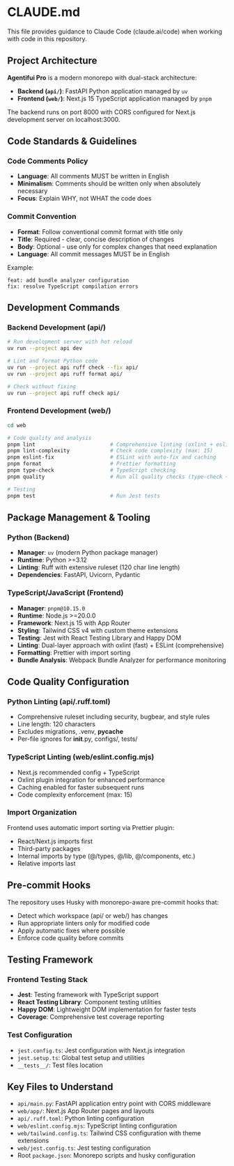 # CLAUDE.md

This file provides guidance to Claude Code (claude.ai/code) when working with code in this repository.

## Project Architecture

**Agentifui Pro** is a modern monorepo with dual-stack architecture:
- **Backend (`api/`)**: FastAPI Python application managed by `uv`
- **Frontend (`web/`)**: Next.js 15 TypeScript application managed by `pnpm`

The backend runs on port 8000 with CORS configured for Next.js development server on localhost:3000.

## Code Standards & Guidelines

### Code Comments Policy
- **Language**: All comments MUST be written in English
- **Minimalism**: Comments should be written only when absolutely necessary
- **Focus**: Explain WHY, not WHAT the code does

### Commit Convention
- **Format**: Follow conventional commit format with title only
- **Title**: Required - clear, concise description of changes
- **Body**: Optional - use only for complex changes that need explanation
- **Language**: All commit messages MUST be in English

Example:
```
feat: add bundle analyzer configuration
fix: resolve TypeScript compilation errors
```

## Development Commands

### Backend Development (api/)
```bash
# Run development server with hot reload
uv run --project api dev

# Lint and format Python code
uv run --project api ruff check --fix api/
uv run --project api ruff format api/

# Check without fixing
uv run --project api ruff check api/
```

### Frontend Development (web/)
```bash
cd web

# Code quality and analysis
pnpm lint                        # Comprehensive linting (oxlint + eslint with caching)
pnpm lint-complexity             # Check code complexity (max: 15)
pnpm eslint-fix                  # ESLint with auto-fix and caching
pnpm format                      # Prettier formatting
pnpm type-check                  # TypeScript checking
pnpm quality                     # Run all quality checks (type-check + lint + format:check)

# Testing
pnpm test                        # Run Jest tests
```

## Package Management & Tooling

### Python (Backend)
- **Manager**: `uv` (modern Python package manager)
- **Runtime**: Python >=3.12
- **Linting**: Ruff with extensive ruleset (120 char line length)
- **Dependencies**: FastAPI, Uvicorn, Pydantic

### TypeScript/JavaScript (Frontend) 
- **Manager**: `pnpm@10.15.0`
- **Runtime**: Node.js >=20.0.0
- **Framework**: Next.js 15 with App Router
- **Styling**: Tailwind CSS v4 with custom theme extensions
- **Testing**: Jest with React Testing Library and Happy DOM
- **Linting**: Dual-layer approach with oxlint (fast) + ESLint (comprehensive)
- **Formatting**: Prettier with import sorting
- **Bundle Analysis**: Webpack Bundle Analyzer for performance monitoring

## Code Quality Configuration

### Python Linting (api/.ruff.toml)
- Comprehensive ruleset including security, bugbear, and style rules
- Line length: 120 characters
- Excludes migrations, .venv, __pycache__
- Per-file ignores for __init__.py, configs/, tests/

### TypeScript Linting (web/eslint.config.mjs)
- Next.js recommended config + TypeScript
- Oxlint plugin integration for enhanced performance
- Caching enabled for faster subsequent runs
- Code complexity enforcement (max: 15)

### Import Organization
Frontend uses automatic import sorting via Prettier plugin:
- React/Next.js imports first
- Third-party packages
- Internal imports by type (@/types, @/lib, @/components, etc.)
- Relative imports last

## Pre-commit Hooks

The repository uses Husky with monorepo-aware pre-commit hooks that:
- Detect which workspace (api/ or web/) has changes
- Run appropriate linters only for modified code
- Apply automatic fixes where possible
- Enforce code quality before commits

## Testing Framework

### Frontend Testing Stack
- **Jest**: Testing framework with TypeScript support
- **React Testing Library**: Component testing utilities
- **Happy DOM**: Lightweight DOM implementation for faster tests
- **Coverage**: Comprehensive test coverage reporting

### Test Configuration
- `jest.config.ts`: Jest configuration with Next.js integration
- `jest.setup.ts`: Global test setup and utilities
- `__tests__/`: Test files location

## Key Files to Understand

- `api/main.py`: FastAPI application entry point with CORS middleware
- `web/app/`: Next.js App Router pages and layouts
- `api/.ruff.toml`: Python linting configuration
- `web/eslint.config.mjs`: TypeScript linting configuration
- `web/tailwind.config.ts`: Tailwind CSS configuration with theme extensions
- `web/jest.config.ts`: Jest testing configuration
- Root `package.json`: Monorepo scripts and husky configuration